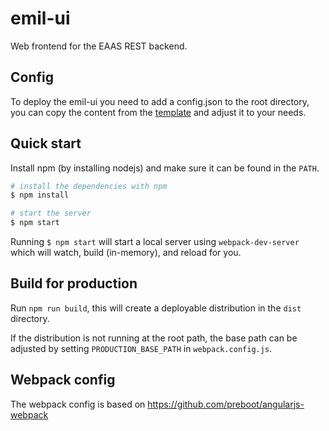 # emil-ui
Web frontend for the EAAS REST backend.

## Config
To deploy the emil-ui you need to add a config.json to the root directory, you can copy the content from the [template](config.json.template) and adjust it to your needs.

## Quick start
Install npm (by installing nodejs) and make sure it can be found in the `PATH`.

```bash
# install the dependencies with npm
$ npm install

# start the server
$ npm start
```

Running `$ npm start` will start a local server using `webpack-dev-server` which will watch, build (in-memory), and reload for you.


## Build for production
Run `npm run build`, this will create a deployable distribution in the `dist` directory.

If the distribution is not running at the root path, the base path can be adjusted by setting `PRODUCTION_BASE_PATH` in `webpack.config.js`.

## Webpack config
The webpack config is based on https://github.com/preboot/angularjs-webpack